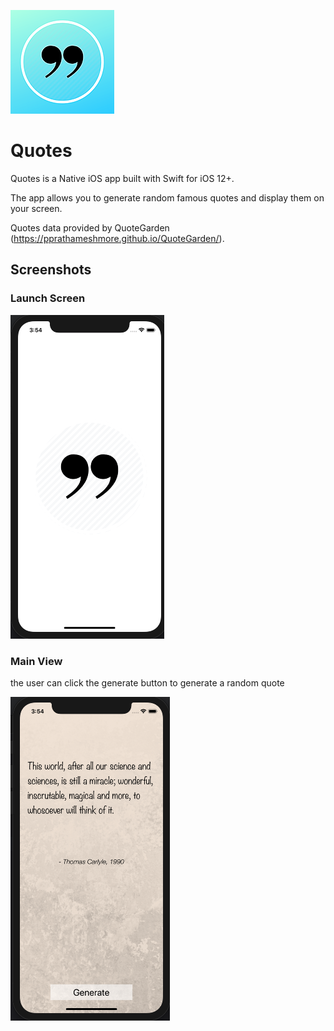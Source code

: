 ![Quotes Logo](Documentation/Quotes.png?raw=true) 
#  Quotes

Quotes is a Native iOS app built with Swift for iOS 12+.

The app allows you to generate random famous quotes and display them on your screen.

Quotes data provided by QuoteGarden (https://pprathameshmore.github.io/QuoteGarden/).

## Screenshots

### Launch Screen
![Launch Screen](Documentation/launch-screen.png?raw=true)

### Main View

the user can click the generate button to generate a random quote

![Main view](Documentation/main-view.png?raw=true)

